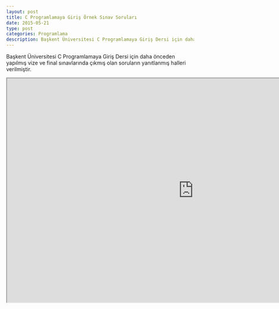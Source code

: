 ```yaml
---
layout: post
title: C Programlamaya Giriş Örnek Sınav Soruları
date: 2015-05-21
type: post
categories: Programlama
description: Başkent Üniversitesi C Programlamaya Giriş Dersi için daha önceden yapılmış vize ve final sınavlarında
---
```


Başkent Üniversitesi C Programlamaya Giriş Dersi için daha önceden yapılmış vize ve final sınavlarında çıkmış olan soruların yanıtlanmış halleri verilmiştir.

<iframe width="1000" height="600" src="https://docs.google.com/file/d/0B7ExQgcdBN8pV05EaHdGckhQelE/preview"></iframe>

